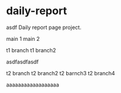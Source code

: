 # daily-report
asdf
Daily report page project.

main 1
main 2

t1 branch
t1 branch2

asdfasdfasdf


t2 branch
t2 branch2
t2 barnch3
t2 branch4

aaaaaaaaaaaaaaaaaa
